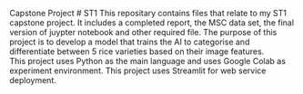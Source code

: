 Capstone Project # ST1
This repositary contains files that relate to my ST1 capstone project. It includes a completed report, the MSC data set, the final version of juypter notebook and other required file. 
The purpose of this project is to develop a model that trains the AI to categorise and differentiate between 5 rice varieties based on their image features.  
This project uses Python as the main language and uses Google Colab as experiment environment.
This project uses Streamlit for web service deployment.
